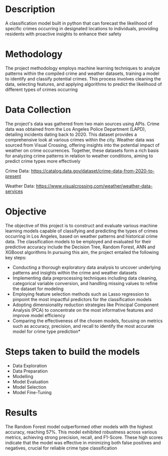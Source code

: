 # Description
A classification model built in python that can forecast the likelihood of specific crimes occurring in designated locations to individuals, providing residents with proactive insights to enhance their safety

# Methodology
The project methodology employs machine learning techniques to analyze patterns within the compiled crime and weather datasets, training a model to identify and classify potential crimes. This process involves cleaning the data, selecting features, and applying algorithms to predict the likelihood of different types of crimes occurring

# Data Collection
The project's data was gathered from two main sources using APIs. Crime data was obtained from the Los Angeles Police Department (LAPD), detailing incidents dating back to 2020. This dataset provides a comprehensive look at various crimes within the city. Weather data was sourced from Visual Crossing, offering insights into the potential impact of weather on crime occurrences. Together, these datasets form a rich basis for analyzing crime patterns in relation to weather conditions, aiming to predict crime types more effectively

Crime Data: https://catalog.data.gov/dataset/crime-data-from-2020-to-present

Weather Data: https://www.visualcrossing.com/weather/weather-data-services

# Objective
The objective of this project is to construct and evaluate various machine learning models capable of classifying and predicting the types of crimes occurring in Los Angeles, based on weather patterns and historical crime data. The classification models to be employed and evaluated for their predictive accuracy include the Decision Tree, Random Forest, ANN and XGBoost algorithms In pursuing this aim, the project entailed the following key steps:

* Conducting a thorough exploratory data analysis to uncover underlying patterns and insights within the crime and weather datasets
* Implementing data preprocessing techniques including data cleaning, categorical variable conversion, and handling missing values to refine the dataset for modeling 
* Employing feature selection methods such as Lasso regression to pinpoint the most impactful predictors for the classification models
* Adopting dimensionality reduction strategies like Principal Component Analysis (PCA) to concentrate on the most informative features and improve model efficiency
* Comparing the effectiveness of the chosen models, focusing on metrics such as accuracy, precision, and recall to identify the most accurate model for crime type prediction*

# Steps taken to build the models
* Data Exploration
* Data Preparation
* Modelling
* Model Evaluation
* Model Selection
* Model Fine-Tuning

# Results
The Random Forest model outperformed other models with the highest accuracy, reaching 57%. This model exhibited robustness across various metrics, achieving strong precision, recall, and F1-Score. These high scores indicate that the model was effective in minimizing both false positives and negatives, crucial for reliable crime type classification




